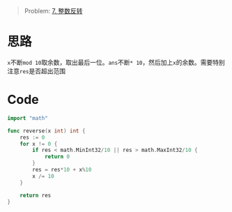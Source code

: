 
> Problem: [7. 整数反转](https://leetcode.cn/problems/reverse-integer/description/)

# 思路

`x`不断`mod 10`取余数，取出最后一位。`ans`不断`* 10`，然后加上`x`的余数。需要特别注意`res`是否超出范围


# Code
```go
import "math"

func reverse(x int) int {
	res := 0
	for x != 0 {
		if res < math.MinInt32/10 || res > math.MaxInt32/10 {
			return 0
		}
		res = res*10 + x%10
		x /= 10
	}

	return res
}
```
  
